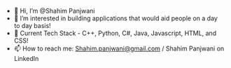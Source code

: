 - 👋 Hi, I’m @Shahim Panjwani
- 👀 I’m interested in building applications that would aid people on a day to day basis!
- 💞️ Current Tech Stack - C++, Python, C#, Java, Javascript, HTML, and CSS!
- 📫 How to reach me: Shahim.panjwani@gmail.com / Shahim Panjwani on LinkedIn

<!---
ShahimTBG/ShahimTBG is a ✨ special ✨ repository because its `README.md` (this file) appears on your GitHub profile.
You can click the Preview link to take a look at your changes.
--->
